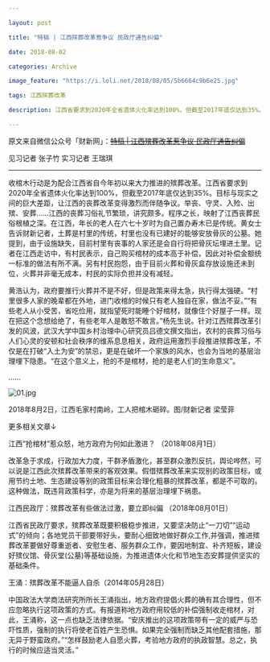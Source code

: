 ```yaml
---

layout: post

title: "特稿 | 江西殡葬改革惹争议 民政厅通告纠偏"

date: 2018-08-02

categories: Archive

image_feature: "https://i.loli.net/2018/08/05/5b6664c9b6e25.jpg"

tags: 江西殡葬改革

description: 江西省要求到2020年全省遗体火化率达到100%，但截至2017年底仅达到35%。目标与现实之间的巨大差距，让江西的丧葬改革变得激烈而伴随争议。

---
```


原文来自微信公众号「财新网」：~~[特稿 \| 江西殡葬改革惹争议 民政厅通告纠偏](http://china.caixin.com/2018-08-02/101311114.html)~~

见习记者 张子竹 实习记者 王瑞琪

---

收棺木行动是为配合江西省自今年初以来大力推进的殡葬改革。江西省要求到2020年全省遗体火化率达到100%，但截至2017年底仅达到35%。目标与现实之间的巨大差距，让江西的丧葬改革变得激烈而伴随争议。举丧、守灵、入殓、出殡、安葬……江西的丧葬习俗礼节繁琐，讲究颇多。程序之长，映射了江西丧葬民俗根植之深。在江西，年长的老人在六七十岁时为自己置办寿木已是传统。黄女士告诉财新记者，土葬是村里的传统，村里也没有已建好的能够安放骨灰的公墓。她提到，由于设施缺失，目前村里有丧事的人家还是会自行将把骨灰坛埋进土里。记者在江西走访中，有村民表示，自己购买棺材的成本高于补偿，因此对补偿金额统一标准的做法有所不满。另有村民抱怨，由于目前火葬和骨灰盒存放设施还未到位，火葬并非毫无成本，村民的实际负担并没有减轻。

黄浩认为，政府要推行火葬并不是不好，但是政策来得太急，执行得太强硬。“村里很多人家的晚辈都在外地，进门收棺的时候只有老人独自在家，做法不妥。”“有些老人从小受苦，省吃俭用，就指望死时能睡个好棺材，就像住个好屋子一样。现在把这个念想给绝了，有些老年人是敢怒不敢言。”杨先生说。针对江西殡葬改革引发的风波，武汉大学中国乡村治理中心研究员吕德文撰文指出，农村的丧葬习俗与人们心灵的安顿和社会秩序的维系息息相关，政府运用激烈手段推进殡葬改革，不仅是在打破“入土为安”的禁忌，更是在破坏一个家族的风水，也会为当地的基层治理埋下隐患。“在这个意义上，抢的不是棺材，抢的是老人们的生命意义”。

……

![01.jpg](https://i.loli.net/2018/08/05/5b6664c9b6e25.jpg)

<figcaption>2018年8月2日，江西毛家村南岭，工人把棺木砸碎。图/财新记者 梁莹菲</figcaption>

更多相关文章↓

江西“抢棺材”惹众怒，地方政府为何如此激进？ （2018年08月1日）

改革急于求成，行政加大力度，干群矛盾激化，甚至群众激烈反抗，舆论哗然，可以说是江西此次殡葬改革带来的客观效果。假借殡葬改革来实现别的政策目标，或用节约土地、生态建设等别的政策目标来合理化粗暴的殡葬改革，都是不可取的。这种做法，既违背政策科学，亦是为将来的基层治理埋下祸患。

江西民政厅：殡葬改革有些做法过激，要立即纠偏 （2018年08月01日）

江西省民政厅要求，殡葬改革既要积极稳步推进，又要坚决防止“一刀切”“运动式”的倾向；各地党员干部要带好头，要耐心细致地做好群众工作,并强调，推进殡葬改革要做好尊重逝者、安慰生者、服务群众工作，要因地制宜、补齐短板，建设好殡仪馆、骨灰堂(公墓)等基础设施，为推进遗体火化和节地生态安葬提供坚实的基础条件。

王涌：殡葬改革不能逼人自杀（2014年05月28日）

中国政法大学商法研究所所长王涌指出，地方政府提倡火葬的确有其合理性，但不应忽略执行这项政策的方式。有报道称地方政府用较低的补偿强制收走棺材，对此，王涌称，这一点也缺乏法律依据。“安庆推出的这项政策带有一定的威严与恐吓性质，强制的执行将使老百姓产生恐惧。如果完全强制而缺乏其他配套措施，那无异于野蛮政府。”“怎样鼓励老人自愿火葬，考验地方政府的执政智慧。总之，执行的时候应适当灵活。”
